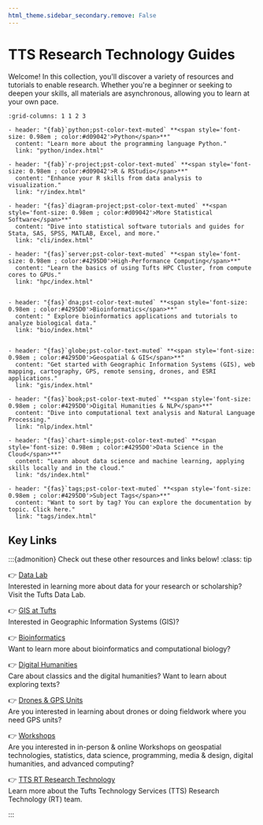 ```yaml
---
html_theme.sidebar_secondary.remove: False
---
```


# TTS Research Technology Guides

Welcome! In this collection, you'll discover a variety of resources and tutorials to enable research. Whether you're a beginner or seeking to deepen your skills, all materials are asynchronous, allowing you to learn  at your own pace.

```{gallery-grid}
:grid-columns: 1 1 2 3

- header: "{fab}`python;pst-color-text-muted` **<span style='font-size: 0.98em ; color:#d09042'>Python</span>**"
  content: "Learn more about the programming language Python."
  link: "python/index.html"

- header: "{fab}`r-project;pst-color-text-muted` **<span style='font-size: 0.98em ; color:#d09042'>R & RStudio</span>**"
  content: "Enhance your R skills from data analysis to visualization."
  link: "r/index.html"

- header: "{fas}`diagram-project;pst-color-text-muted` **<span style='font-size: 0.98em ; color:#d09042'>More Statistical Software</span>**"
  content: "Dive into statistical software tutorials and guides for Stata, SAS, SPSS, MATLAB, Excel, and more."
  link: "cli/index.html"

- header: "{fas}`server;pst-color-text-muted` **<span style='font-size: 0.98em ; color:#4295D0'>High-Performance Computing</span>**"
  content: "Learn the basics of using Tufts HPC Cluster, from compute cores to GPUs."
  link: "hpc/index.html"


- header: "{fas}`dna;pst-color-text-muted` **<span style='font-size: 0.98em ; color:#4295D0'>Bioinformatics</span>**"
  content: " Explore bioinformatics applications and tutorials to analyze biological data."
  link: "bio/index.html"


- header: "{fas}`globe;pst-color-text-muted` **<span style='font-size: 0.98em ; color:#4295D0'>Geospatial & GIS</span>**"
  content: "Get started with Geographic Information Systems (GIS), web mapping, cartography, GPS, remote sensing, drones, and ESRI applications." 
  link: "gis/index.html"

- header: "{fas}`book;pst-color-text-muted` **<span style='font-size: 0.98em ; color:#4295D0'>Digital Humanities & NLP</span>**"
  content: "Dive into computational text analysis and Natural Language Processing."
  link: "nlp/index.html"

- header: "{fas}`chart-simple;pst-color-text-muted` **<span style='font-size: 0.98em ; color:#4295D0'>Data Science in the Cloud</span>**"
  content: "Learn about data science and machine learning, applying skills locally and in the cloud."
  link: "ds/index.html"

- header: "{fas}`tags;pst-color-text-muted` **<span style='font-size: 0.98em ; color:#4295D0'>Subject Tags</span>**"
  content: "Want to sort by tag? You can explore the documentation by topic. Click here."
  link: "tags/index.html"
```


## Key Links
:::{admonition} Check out these other resources and links below!
:class: tip  

👉 [Data Lab](https://sites.tufts.edu/datalab/)  
   Interested in learning more about data for your research or scholarship? Visit the Tufts Data Lab.

👉 [GIS at Tufts](https://sites.tufts.edu/gis/)  
   Interested in Geographic Information Systems (GIS)?

👉 [Bioinformatics](https://it.tufts.edu/bioinformatics)  
   Want to learn more about bioinformatics and computational biology?

👉 [Digital Humanities](https://sites.tufts.edu/digitalhumanities/)  
   Care about classics and the digital humanities? Want to learn about exploring texts?  

👉 [Drones & GPS Units](https://sites.tufts.edu/datalab/gps-units/)  
   Are you interested in learning about drones or doing fieldwork where you need GPS units?

👉 [Workshops](https://sites.tufts.edu/datalab/workshops/)  
   Are you interested in in-person & online Workshops on geospatial technologies, statistics, data science, programming, media & design, digital humanities, and advanced computing? 

👉 [TTS RT Research Technology](https://it.tufts.edu/researchtechnology.tufts.edu)  
   Learn more about the Tufts Technology Services (TTS) Research Technology (RT) team.

:::

